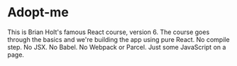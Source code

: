 # Adopt-me
This is Brian Holt's famous React course, version 6. 
The course goes through the basics and we're building the app using pure React. 
No compile step. No JSX. No Babel. No Webpack or Parcel. Just some JavaScript on a page.

 
